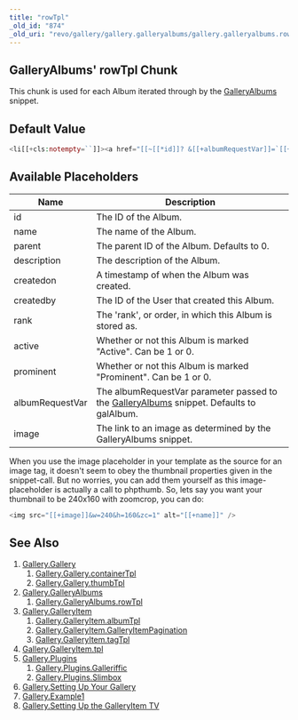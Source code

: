 ```yaml
---
title: "rowTpl"
_old_id: "874"
_old_uri: "revo/gallery/gallery.galleryalbums/gallery.galleryalbums.rowtpl"
---
```


## GalleryAlbums' rowTpl Chunk

This chunk is used for each Album iterated through by the [GalleryAlbums](extras/gallery/gallery.galleryalbums "Gallery.GalleryAlbums") snippet.

## Default Value

``` php
<li[[+cls:notempty=``]]><a href="[[~[[*id]]? &[[+albumRequestVar]]=`[[+id]]`]]">[[+showName:notempty=`[[+name]]`]]</a></li>
```

## Available Placeholders

| Name            | Description                                                                                                                                              |
| --------------- | -------------------------------------------------------------------------------------------------------------------------------------------------------- |
| id              | The ID of the Album.                                                                                                                                     |
| name            | The name of the Album.                                                                                                                                   |
| parent          | The parent ID of the Album. Defaults to 0.                                                                                                               |
| description     | The description of the Album.                                                                                                                            |
| createdon       | A timestamp of when the Album was created.                                                                                                               |
| createdby       | The ID of the User that created this Album.                                                                                                              |
| rank            | The 'rank', or order, in which this Album is stored as.                                                                                                  |
| active          | Whether or not this Album is marked "Active". Can be 1 or 0.                                                                                             |
| prominent       | Whether or not this Album is marked "Prominent". Can be 1 or 0.                                                                                          |
| albumRequestVar | The albumRequestVar parameter passed to the [GalleryAlbums](extras/gallery/gallery.galleryalbums "Gallery.GalleryAlbums") snippet. Defaults to galAlbum. |
| image           | The link to an image as determined by the GalleryAlbums snippet.                                                                                         |

When you use the image placeholder in your template as the source for an image tag, it doesn't seem to obey the thumbnail properties given in the snippet-call. But no worries, you can add them yourself as this image-placeholder is actually a call to phpthumb. So, lets say you want your thumbnail to be 240x160 with zoomcrop, you can do:

``` php
<img src="[[+image]]&w=240&h=160&zc=1" alt="[[+name]]" />
```

## See Also

1. [Gallery.Gallery](extras/gallery/gallery/index)
   1. [Gallery.Gallery.containerTpl](extras/gallery/gallery/containertpl)
   2. [Gallery.Gallery.thumbTpl](extras/gallery/gallery/thumbtpl)
2. [Gallery.GalleryAlbums](extras/gallery/gallery.galleryalbums)
   1. [Gallery.GalleryAlbums.rowTpl](extras/gallery/gallery.galleryalbums/rowtpl)
3. [Gallery.GalleryItem](extras/gallery/gallery.galleryitem)
   1. [Gallery.GalleryItem.albumTpl](extras/gallery/gallery.galleryitem/albumtpl)
   2. [Gallery.GalleryItem.GalleryItemPagination](extras/gallery/gallery.galleryitem/galleryitempagination)
   3. [Gallery.GalleryItem.tagTpl](extras/gallery/gallery.galleryitem/tagtpl)
4. [Gallery.GalleryItem.tpl](extras/gallery/gallery.galleryitem/tpl)
5. [Gallery.Plugins](extras/gallery/gallery.plugins)
   1. [Gallery.Plugins.Galleriffic](extras/gallery/gallery.plugins/galleriffic)
   2. [Gallery.Plugins.Slimbox](extras/gallery/gallery.plugins/slimbox)
6. [Gallery.Setting Up Your Gallery](extras/gallery/gallery.setting-up-your-gallery)
7. [Gallery.Example1](extras/gallery/gallery.example1)
8. [Gallery.Setting Up the GalleryItem TV](extras/gallery/gallery.setting-up-the-galleryitem-tv)
